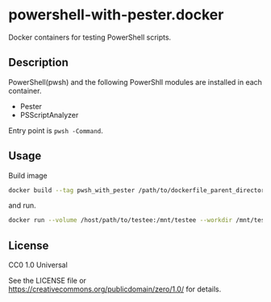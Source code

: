 # powershell-with-pester.docker

Docker containers for testing PowerShell scripts.

## Description

PowerShell(pwsh) and the following PowerShll modules are installed in each container.

- Pester
- PSScriptAnalyzer

Entry point is `pwsh -Command`.

## Usage

Build image

```sh
docker build --tag pwsh_with_pester /path/to/dockerfile_parent_directory/
```

and run.

```sh
docker run --volume /host/path/to/testee:/mnt/testee --workdir /mnt/testee pwsh_with_pester Invoke-Pester
```

## License

CC0 1.0 Universal

See the LICENSE file or https://creativecommons.org/publicdomain/zero/1.0/ for details.
